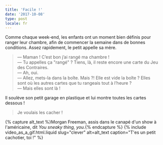 ```yaml
---
title: 'Facile !'
date: '2017-10-08'
type: post
locale: fr
---
```


Comme chaque week-end, les enfants ont un moment bien définis pour ranger leur chambre, afin de commencer la semaine dans de bonnes conditions. Assez rapidement, le petit appelle sa mère.

<!-- more -->

> — Maman ! C’est bon j’ai rangé ma chambre !  
> — Tu appelles ça "rangé" ? Tiens, là, il reste encore une carte du Jeu des Contraires.  
> — Ah, oui.  
> — Allez, mets-la dans la boîte. Mais ?! Elle est vide la boîte ? Elles sont où les autres cartes que tu rangeais tout à l’heure ?  
> — Mais elles sont là !

Il soulève son petit garage en plastique et lui montre toutes les cartes dessous !

> Je voulais les cacher !

{% capture alt_text %}Morgan Freeman, assis dans le canapé d'un show à l'américaine, dit <i lang="en">You sneaky thing, you</i>.{% endcapture %}
{% include video_as_a_gif.html.liquid
slug="clever"
alt=alt_text
caption="T'es un petit cachotier, toi !"
%}
